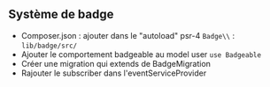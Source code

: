 ## Système de badge

- Composer.json : ajouter dans le "autoload" psr-4 `Badge\\` : `lib/badge/src/`
- Ajouter le comportement badgeable au model user `use Badgeable`
- Créer une migration qui extends de BadgeMigration
- Rajouter le subscriber dans l'eventServiceProvider
